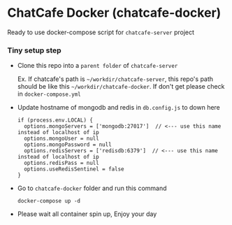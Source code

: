 # ChatCafe Docker (chatcafe-docker)

Ready to use docker-compose script for `chatcafe-server` project

### Tiny setup step

- Clone this repo into a `parent folder` of `chatcafe-server`

  Ex.
  If chatcafe's path is `~/workdir/chatcafe-server`, this repo's path should be like this `~/workdir/chatcafe-docker`. If don't get please check in `docker-compose.yml`

- Update hostname of mongodb and redis in `db.config.js` to down here
  ```
  if (process.env.LOCAL) {
    options.mongoServers = ['mongodb:27017']  // <--- use this name instead of localhost of ip
    options.mongoUser = null
    options.mongoPassword = null
    options.redisServers = ['redisdb:6379']  // <--- use this name instead of localhost of ip
    options.redisPass = null
    options.useRedisSentinel = false
  }
  ```
- Go to `chatcafe-docker` folder and run this command
  ```
  docker-compose up -d
  ```
- Please wait all container spin up, Enjoy your day
